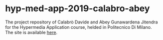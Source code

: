 # hyp-med-app-2019-calabro-abey
The project repository of Calabrò Davide and Abey Gunawardena Jitendra for the Hypermedia Application course, helded in Politecnico Di Milano. <br>
The site is available [here](https://hyp-project-calabro-abey.herokuapp.com/).
